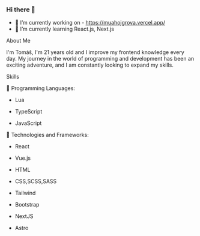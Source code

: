 ### Hi there 👋

- 🔭 I’m currently working on - https://muahojgrova.vercel.app/ 
- 🌱 I’m currently learning React.js, Next.js


About Me

I'm Tomáš, I'm 21 years old and I improve my frontend knowledge every day. My journey in the world of programming and development has been an exciting adventure, and I am constantly looking to expand my skills.


Skills

🌟 Programming Languages:

- Lua

- TypeScript

- JavaScript

🌟 Technologies and Frameworks:

- React

- Vue.js

- HTML

- CSS,SCSS,SASS

- Tailwind

- Bootstrap

- NextJS

- Astro
